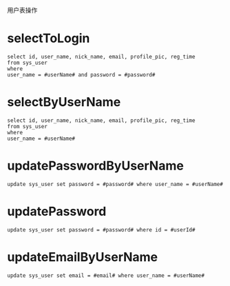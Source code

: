 用户表操作

selectToLogin
===
	select id, user_name, nick_name, email, profile_pic, reg_time 
	from sys_user
	where 
	user_name = #userName# and password = #password#
	
selectByUserName
===
	select id, user_name, nick_name, email, profile_pic, reg_time 
	from sys_user
	where
	user_name = #userName#
	
updatePasswordByUserName
===
	update sys_user set password = #password# where user_name = #userName#
	
updatePassword
===
	update sys_user set password = #password# where id = #userId#
	
updateEmailByUserName
===
	update sys_user set email = #email# where user_name = #userName#
	
